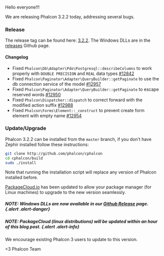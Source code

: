 Hello everyone!!!

We are releasing Phalcon 3.2.2 today, addressing several bugs. 

### Release
The release tag can be found here: [3.2.2](https://github.com/phalcon/cphalcon/releases/tag/v3.2.2). The Windows DLLs are in the [releases](https://github.com/phalcon/cphalcon/releases/) Github page.

#### Changelog
- Fixed `Phalcon\Db\Adapter\Pdo\Postgresql::describeColumns` to work properly with `DOUBLE PRECISION` and `REAL` data types [#12842](https://github.com/phalcon/cphalcon/issues/12842)
- Fixed `Phalcon\Paginator\Adapter\QueryBuilder::getPaginate` to use the db connection service of the model [#12957](https://github.com/phalcon/cphalcon/issues/12957)
- Fixed `Phalcon\Paginator\Adapter\QueryBuilder::getPaginate` to escape reserved words [#12950](https://github.com/phalcon/cphalcon/issues/12950)
- Fixed `Phalcon\Dispatcher::dispatch` to correct forward with the modified action suffix [#12988](https://github.com/phalcon/cphalcon/pull/12988)
- Fixed `Phalcon\Forms\Element::_construct` to prevent create form element with empty name [#12954](https://github.com/phalcon/cphalcon/pull/12954)

### Update/Upgrade
Phalcon 3.2.2 can be installed from the `master` branch, if you don't have Zephir installed follow these instructions:

```sh
git clone http://github.com/phalcon/cphalcon
cd cphalcon/build
sudo ./install
```

Note that running the installation script will replace any version of Phalcon installed before.

[PackageCloud.io](https://packagecloud.io/phalcon/stable) has been updated to allow your package manager (for Linux machines) to upgrade to the new version seamlessly.

##### NOTE: Windows DLLs are now available in our [Github Release](https://github.com/phalcon/cphalcon/releases/tag/v3.2.2) page. {.alert .alert-danger}

##### NOTE: PackageCloud (linux distributions) will be updated within an hour of this blog post. {.alert .alert-info}

We encourage existing Phalcon 3 users to update to this version.


<3 Phalcon Team

